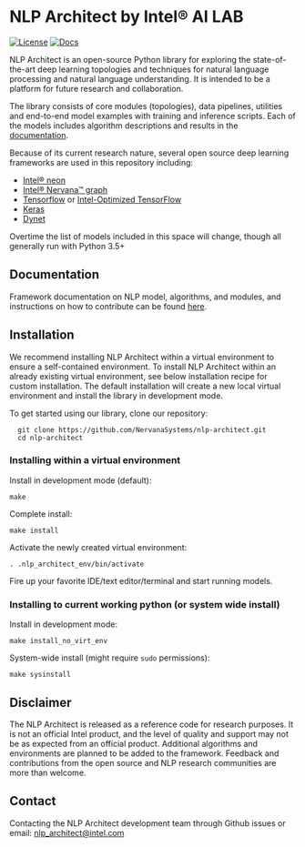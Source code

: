 # NLP Architect by Intel® AI LAB

[![License](https://img.shields.io/badge/License-Apache%202.0-blue.svg)](https://github.com/NervanaSystems/nlp-architect/blob/master/LICENSE)
[![Docs](https://img.shields.io/readthedocs/pip/stable.svg)](http://nlp_architect.nervanasys.com)


NLP Architect is an open-source Python library for exploring the state-of-the-art deep learning topologies and techniques for natural language processing and natural
language understanding. It is intended to be a platform for future research and
collaboration.

The library consists of core modules (topologies), data pipelines, utilities and end-to-end model examples with training and inference scripts. Each of the models includes algorithm descriptions and results in the [documentation](http://www.nlp_architect.nervanasys.com/).

Because of its current research nature, several open source deep learning frameworks are used in this repository including:

* [Intel® neon](https://github.com/NervanaSystems/neon)
* [Intel® Nervana™ graph](https://github.com/nervanasystems/ngraph-python)
* [Tensorflow](https://www.tensorflow.org/) or [Intel-Optimized TensorFlow](https://software.intel.com/en-us/articles/intel-optimized-tensorflow-wheel-now-available)
* [Keras](https://keras.io/)
* [Dynet](https://dynet.readthedocs.io/en/latest/)

Overtime the list of models included in this space will change, though all generally run with Python 3.5+

## Documentation
Framework documentation on NLP model, algorithms, and modules, and instructions on how to contribute can be found [here](http://www.nlp_architect.nervanasys.com/).

## Installation

We recommend installing NLP Architect within a virtual environment to ensure a self-contained environment.
To install NLP Architect within an already existing virtual environment, see below installation recipe for custom installation.
The default installation will create a new local virtual environment and install the library in development mode.

To get started using our library, clone our repository:
```
  git clone https://github.com/NervanaSystems/nlp-architect.git
  cd nlp-architect
```
### Installing within a virtual environment

Install in development mode (default):
```
make
```

Complete install:
```
make install
```

Activate the newly created virtual environment:
```
. .nlp_architect_env/bin/activate
```
Fire up your favorite IDE/text editor/terminal and start running models.

### Installing to current working python (or system wide install)

Install in development mode:
```
make install_no_virt_env
```

System-wide install (might require `sudo` permissions):
```
make sysinstall
```

## Disclaimer
The NLP Architect is released as a reference code for research purposes. It is not an official Intel product, and the level of quality and support may not be as expected from an official product. Additional algorithms and environments are planned to be added to the framework. Feedback and contributions from the open source and NLP research communities are more than welcome.

## Contact
Contacting the NLP Architect development team through Github issues or email: nlp_architect@intel.com
